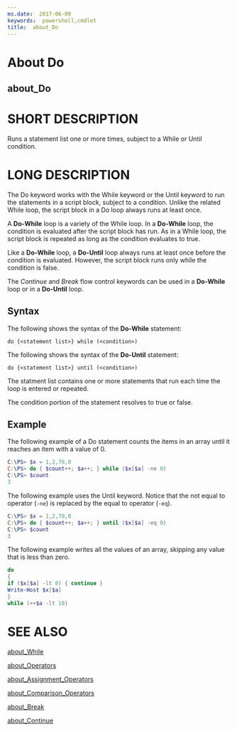 ```yaml
---
ms.date:  2017-06-09
keywords:  powershell,cmdlet
title:  about_Do
---
```


# About Do
## about_Do


# SHORT DESCRIPTION

Runs a statement list one or more times, subject to a While or Until
condition.

# LONG DESCRIPTION

The Do keyword works with the While keyword or the Until keyword to run
the statements in a script block, subject to a condition. Unlike the
related While loop, the script block in a Do loop always runs at least
once.

A **Do-While** loop is a variety of the While loop. In a **Do-While** loop, the
condition is evaluated after the script block has run. As in a While loop,
the script block is repeated as long as the condition evaluates to true.

Like a **Do-While** loop, a **Do-Until** loop always runs at least once before
the condition is evaluated. However, the script block runs only while
the condition is false.

The *Continue* and *Break* flow control keywords can be used in a **Do-While**
loop or in a **Do-Until** loop.

## Syntax
The following shows the syntax of the **Do-While** statement:
```
do {<statement list>} while (<condition>)
```

The following shows the syntax of the **Do-Until** statement:
```
do {<statement list>} until (<condition>)
```

The statment list contains one or more statements that run each time
the loop is entered or repeated.

The condition portion of the statement resolves to true or false.

## Example
The following example of a Do statement counts the items in an
array until it reaches an item with a value of 0.

```powershell
C:\PS> $x = 1,2,78,0
C:\PS> do { $count++; $a++; } while ($x[$a] -ne 0)
C:\PS> $count
3
```

The following example uses the Until keyword. Notice that
the not equal to operator (`-ne`) is replaced by the
equal to operator (`-eq`).
```powershell
C:\PS> $x = 1,2,78,0
C:\PS> do { $count++; $a++; } until ($x[$a] -eq 0)
C:\PS> $count
3
```

The following example writes all the values of an array, skipping any
value that is less than zero.
```powershell
do
{
if ($x[$a] -lt 0) { continue }
Write-Host $x[$a]
}
while (++$a -lt 10)
```

# SEE ALSO

[about_While](about_While.md)

[about_Operators](about_Operators.md)

[about_Assignment_Operators](about_Assignment_Operators.md)

[about_Comparison_Operators](about_Comparison_Operators.md)

[about_Break](about_Break.md)

[about_Continue](about_Continue.md)

